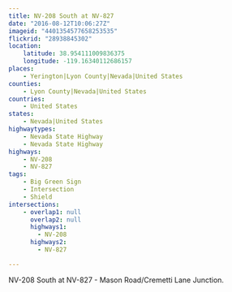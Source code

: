 ```yaml
---
title: NV-208 South at NV-827
date: "2016-08-12T10:06:27Z"
imageid: "4401354577658253535"
flickrid: "28938845302"
location:
    latitude: 38.954111009836375
    longitude: -119.16340112686157
places:
    - Yerington|Lyon County|Nevada|United States
counties:
    - Lyon County|Nevada|United States
countries:
    - United States
states:
    - Nevada|United States
highwaytypes:
    - Nevada State Highway
    - Nevada State Highway
highways:
    - NV-208
    - NV-827
tags:
    - Big Green Sign
    - Intersection
    - Shield
intersections:
    - overlap1: null
      overlap2: null
      highways1:
        - NV-208
      highways2:
        - NV-827

---
```

NV-208 South at NV-827 - Mason Road/Cremetti Lane Junction.
